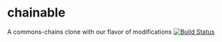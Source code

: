 # chainable
A commons-chains clone with our flavor of modifications [![Build Status](https://travis-ci.org/bemobi/chainable.svg?branch=master)](https://travis-ci.org/bemobi/chainable)